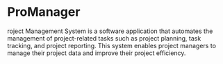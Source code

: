 # ProManager
roject Management System is a software application that automates the management of project-related tasks such as project planning, task tracking, and project reporting. This system enables project managers to manage their project data and improve their project efficiency.
